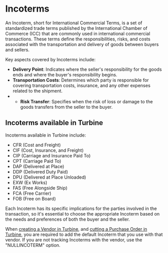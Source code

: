 # Incoterms

An Incoterm, short for International Commercial Terms, is a set of standardized trade terms published by the International Chamber of Commerce (ICC) that are commonly used in international commercial transactions. These terms define the responsibilities, risks, and costs associated with the transportation and delivery of goods between buyers and sellers.

Key aspects covered by Incoterms include:

* **Delivery Point**: Indicates where the seller's responsibility for the goods ends and where the buyer's responsibility begins.
* **Transportation Costs**: Determines which party is responsible for covering transportation costs, insurance, and any other expenses related to the shipment.
* * **Risk Transfer**: Specifies when the risk of loss or damage to the goods transfers from the seller to the buyer.

## Incoterms available in Turbine

Incoterms available in Turbine include:

* CFR (Cost and Freight)
* CIF (Cost, Insurance, and Freight)
* CIP (Carriage and Insurance Paid To)
* CPT (Carriage Paid To)
* DAP (Delivered at Place)
* DDP (Delivered Duty Paid)
* DPU (Delivered at Place Unloaded)
* EXW (Ex Works)
* FAS (Free Alongside Ship)
* FCA (Free Carrier)
* FOB (Free on Board)

Each Incoterm has its specific implications for the parties involved in the transaction, so it's essential to choose the appropriate Incoterm based on the needs and preferences of both the buyer and the seller.

When [creating a Vendor in Turbine](https://docs.helloturbine.com/records/vendors#add-a-vendor-to-turbine), and [cutting a Purchase Order in Turbine](https://docs.helloturbine.com/records/purchase_orders#creating-a-purchase-order), you are required to add the default Incoterm that you use with that vendor. If you are not tracking Incoterms with the vendor, use the "NULLINCOTERM" option.
